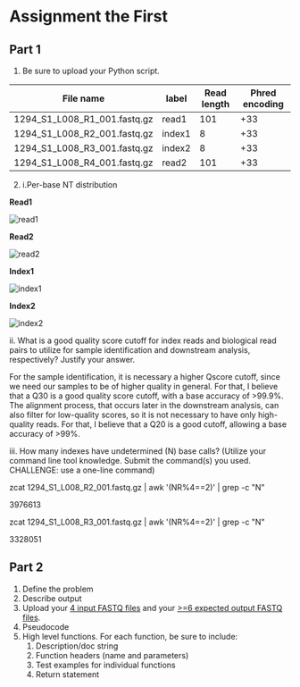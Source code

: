 # Assignment the First

## Part 1
1. Be sure to upload your Python script.

| File name | label | Read length | Phred encoding |
|---|---|---|---|
| 1294_S1_L008_R1_001.fastq.gz | read1 | 101 | +33 |
| 1294_S1_L008_R2_001.fastq.gz | index1 | 8 | +33 |
| 1294_S1_L008_R3_001.fastq.gz | index2 | 8 | +33 |
| 1294_S1_L008_R4_001.fastq.gz | read2 | 101 | +33 |

2. i.Per-base NT distribution

**Read1**

![read1](https://user-images.githubusercontent.com/68506950/181681113-da9e4080-8ca0-433d-afa1-50ca72168ce2.png)


**Read2**


![read2](https://user-images.githubusercontent.com/68506950/181684308-0da662aa-87e5-4d8a-81b1-8507496e68dd.png)


**Index1**

![index1](https://user-images.githubusercontent.com/68506950/181684363-65044444-288e-4e20-bea3-eda998e39aab.png)


**Index2**

![index2](https://user-images.githubusercontent.com/68506950/181684382-56fab833-6185-4d46-b3ba-85799b108e86.png)


ii. What is a good quality score cutoff for index reads and biological read pairs to utilize for sample identification and downstream analysis, respectively? Justify your answer.

For the sample identification, it is necessary a higher Qscore cutoff, since we need our samples to be of higher quality in general. For that, I believe that a Q30 is a good quality score cutoff, with a base accuracy of >99.9%. The alignment process, that occurs later in the downstream analysis, can also filter for low-quality scores, so it is not necessary to have only high-quality reads. For that, I believe that a Q20 is a good cutoff, allowing a base accuracy of >99%.


iii. How many indexes have undetermined (N) base calls? (Utilize your command line tool knowledge. Submit the command(s) you used. CHALLENGE: use a one-line command)

zcat 1294_S1_L008_R2_001.fastq.gz | awk '(NR%4==2)' | grep -c "N"

3976613

zcat 1294_S1_L008_R3_001.fastq.gz | awk '(NR%4==2)' | grep -c "N"

3328051


## Part 2
1. Define the problem
2. Describe output
3. Upload your [4 input FASTQ files](../TEST-input_FASTQ) and your [>=6 expected output FASTQ files](../TEST-output_FASTQ).
4. Pseudocode
5. High level functions. For each function, be sure to include:
    1. Description/doc string
    2. Function headers (name and parameters)
    3. Test examples for individual functions
    4. Return statement
